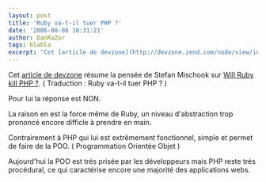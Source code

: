 ```yaml
---
layout: post
title: 'Ruby va-t-il tuer PHP ?'
date: '2006-08-08 10:31:21'
author: DanRaZor
tags: blabla
excerpt: "Cet [article de devzone](http://devzone.zend.com/node/view/id/784) résume la pensée de Stefan Mischook sur [Will Ruby kill PHP ?](http://www.killerphp.com/articles/will-ruby-kill-php/).   ( Traduction : Ruby va-t-il tuer PHP ? )  \n  \nPour lui la réponse est NON.  \n  \nLa raison en est la force même de Ruby, un niveau      …"
---
```


Cet [article de devzone](http://devzone.zend.com/node/view/id/784) résume la pensée de Stefan Mischook sur [Will Ruby kill PHP ?](http://www.killerphp.com/articles/will-ruby-kill-php/).   ( Traduction : Ruby va-t-il tuer PHP ? )

Pour lui la réponse est NON.

La raison en est la force même de Ruby, un niveau d'abstraction trop prononcé   encore difficle à prendre en main.

Contrairement à PHP qui lui est extrêmement fonctionnel, simple et permet de faire de la POO.   ( Programmation Orientée Objet )

Aujourd'hui la POO est trés prisée par les développeurs mais PHP reste trés procédural,   ce qui caractérise encore une majorité des applications webs.
